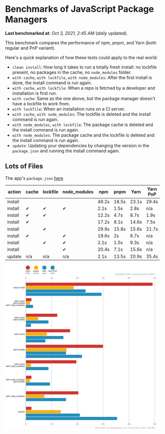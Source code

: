 # Benchmarks of JavaScript Package Managers

**Last benchmarked at**: _Oct 3, 2021, 2:45 AM_ (_daily_ updated).

This benchmark compares the performance of npm, pnpm, and Yarn (both regular and PnP variant).

Here's a quick explanation of how these tests could apply to the real world:

- `clean install`: How long it takes to run a totally fresh install: no lockfile present, no packages in the cache, no `node_modules` folder.
- `with cache`, `with lockfile`, `with node_modules`: After the first install is done, the install command is run again.
- `with cache`, `with lockfile`: When a repo is fetched by a developer and installation is first run.
- `with cache`: Same as the one above, but the package manager doesn't have a lockfile to work from.
- `with lockfile`: When an installation runs on a CI server.
- `with cache`, `with node_modules`: The lockfile is deleted and the install command is run again.
- `with node_modules`, `with lockfile`: The package cache is deleted and the install command is run again.
- `with node_modules`: The package cache and the lockfile is deleted and the install command is run again.
- `update`: Updating your dependencies by changing the version in the `package.json` and running the install command again.

## Lots of Files

The app's `package.json` [here](https://github.com/pnpm/pnpm.github.io/blob/main/benchmarks/fixtures/alotta-files/package.json)

| action  | cache | lockfile | node_modules| npm | pnpm | Yarn | Yarn PnP |
| ---     | ---   | ---      | ---         | --- | ---  | ---  | ---      |
| install |       |          |             | 49.2s | 18.5s | 23.1s | 29.4s |
| install | ✔     | ✔        | ✔           | 2.1s | 1.5s | 2.8s | n/a |
| install | ✔     | ✔        |             | 12.2s | 4.7s | 8.7s | 1.9s |
| install | ✔     |          |             | 17.2s | 8.1s | 14.6s | 7.5s |
| install |       | ✔        |             | 29.9s | 15.8s | 15.6s | 21.7s |
| install | ✔     |          | ✔           | 19.6s | 2s | 8.7s | n/a |
| install |       | ✔        | ✔           | 2.1s | 1.5s | 9.3s | n/a |
| install |       |          | ✔           | 20.4s | 7.1s | 15.6s | n/a |
| update  | n/a | n/a | n/a | 2.1s | 13.5s | 20.9s | 35.4s |

![Graph of the alotta-files results](../../static/img/benchmarks/alotta-files.svg)